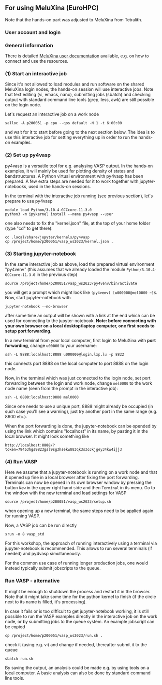 ## For using MeluXina (EuroHPC)

Note that the hands-on part was adjusted to MeluXina from Tetralith. 

### User account and login

### General information
There is detailed [MeluXina user documentation](https://docs.lxp.lu/) available, e.g. on how to connect and use the resources.

### (1) Start an interactive job
Since it's not allowed to load modules and run software on the shared MeluXina login nodes, the hands-on session will use interactive jobs.
Note that text editing (vi, emacs, nano), submitting jobs (sbatch) and checking output with standard command line tools (grep, less, awk) are still possible on the login node.

Let's request an interactive job on a work node

    salloc -A p200051 -p cpu --qos default -N 1 -t 6:00:00

and wait for it to start before going to the next section below. The idea is to use this interactive job for setting everything up in order to run the hands-on examples.

### (2) Set up py4vasp 
py4vasp is a versatile tool for e.g. analysing VASP output. In the hands-on examples, it will mainly be used for plotting density of states and bandstructures.
A Python virtual environment with py4vasp has been prepared. A few extra steps are needed for it to work together with jupyter-notebooks, used in the hands-on sessions.

In the terminal with the interactive job running (see previous section), let's prepare to use py4vasp

    module load Python/3.10.4-GCCcore-11.3.0
    python3 -m ipykernel install --name py4vasp --user

one also needs to fix the "kernel.json" file, at the top of your home folder (type "cd" to get there):

    cd .local/share/jupyter/kernels/py4vasp
    cp /project/home/p200051/vasp_ws2023/kernel.json .

### (3) Starting jupyter-notebook
In the same interactive job as above, load the prepared virtual environment "py4venv" (this assumes that we already loaded the module `Python/3.10.4-GCCcore-11.3.0` in the previous step)

    source /project/home/p200051/vasp_ws2023/py4venv/bin/activate

you will get a prompt which might look like `(py4venv) [u000000@mel0000 ~]$`. Now, start jupyter-notebook with

    jupyter-notebook --no-browser

after some time an output will be shown with a link at the end which can be used for connecting to the jupyter-notebook. **Note: before connecting with your own browser on a local desktop/laptop computer, one first needs to setup port forwarding**.

In a new terminal from your local computer, first login to MeluXina with **port forwarding**, change `u00000` to your username:

    ssh -L 8888:localhost:8888 u000000@login.lxp.lu -p 8822

this connects port 8888 on the local computer to port 8888 on the login node.

Now, in the terminal which was just connected to the login node, set port forwarding between the login and work node, change `mel0000` to the work node name (seen from the prompt in the interactive job):

    ssh -L 8888:localhost:8888 mel0000

Since one needs to use a unique port, 8888 might already be occupied (in such case you'll see a warning), just try another port in the same range (e.g. 8900 etc.).

When the port forwarding is done, the jupyter-notebook can be opended by using the link which contains "localhost" in its name, by pasting it in the local browser. It might look something like

    http://localhost:8888/?token=79453hgs9823gsl9sg3hsekw883qk3s3o3kjgey34kw4ijj3

### (4) Run VASP 
Here we assume that a jupyter-notebook is running on a work node and that it opened up fine in a local browser after fixing the port forwarding.
Terminals can now be opened in its own browser window by pressing the button `New` in the upper right hand side and then `Terminal` in its menu.
Go to the window with the new terminal and load settings for VASP

    source /project/home/p200051/vasp_ws2023/setup.sh

when opening up a new terminal, the same steps need to be applied again for running VASP.

Now, a VASP job can be run directly

    srun -n 8 vasp_std

For this workshop, the approach of running interactively using a terminal via jupyter-notebook is recommended.
This allows to run several terminals (if needed) and py4vasp simultaneously.

For the common use case of running longer production jobs, one would instead typically submit jobscripts to the queue. 

### Run VASP - alternative
It might be enough to shutdown the process and restart it in the browser. Note that it might take some time for the python kernel to finish (if the circle next to its name is filled, it's processing).

In case it fails or is too difficult to get jupyter-notebook working, it is still possible to run the VASP examples directly in the interactive job on the work node, or by submitting jobs to the queue system. An example jobscript can be copied

    cp /project/home/p200051/vasp_ws2023/run.sh .

check it (using e.g. vi) and change if needed, thereafter submit it to the queue

    sbatch run.sh

By saving the output, an analysis could be made e.g. by using tools on a local computer. A basic analysis can also be done by standard command line tools.

